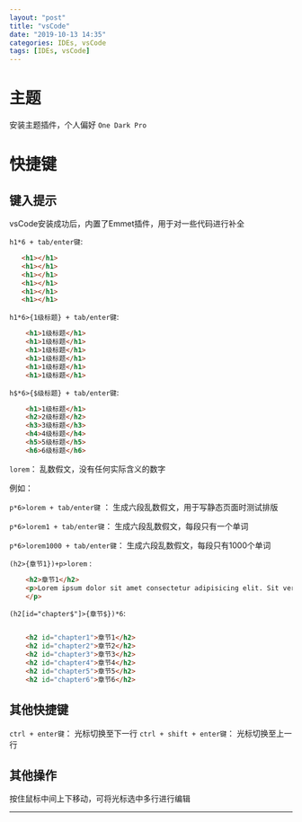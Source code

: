 ```yaml
---
layout: "post"
title: "vsCode"
date: "2019-10-13 14:35"
categories: IDEs, vsCode
tags: [IDEs, vsCode]
---
```


# 主题

安装主题插件，个人偏好 `One Dark Pro`

# 快捷键

## 键入提示

vsCode安装成功后，内置了Emmet插件，用于对一些代码进行补全

`h1*6 + tab/enter键`: 

```html
   <h1></h1>
   <h1></h1>
   <h1></h1>
   <h1></h1>
   <h1></h1>
   <h1></h1>
```

`h1*6>{1级标题} + tab/enter键`:

```html
    <h1>1级标题</h1>
    <h1>1级标题</h1>
    <h1>1级标题</h1>
    <h1>1级标题</h1>
    <h1>1级标题</h1>
    <h1>1级标题</h1>
```

`h$*6>{$级标题} + tab/enter键`: 

```html
    <h1>1级标题</h1>
    <h2>2级标题</h2>
    <h3>3级标题</h3>
    <h4>4级标题</h4>
    <h5>5级标题</h5>
    <h6>6级标题</h6>
```

`lorem`： 乱数假文，没有任何实际含义的数字

例如： 

`p*6>lorem + tab/enter键` ： 生成六段乱数假文，用于写静态页面时测试排版

`p*6>lorem1 + tab/enter键`： 生成六段乱数假文，每段只有一个单词

`p*6>lorem1000 + tab/enter键`： 生成六段乱数假文，每段只有1000个单词

`(h2>{章节1})+p>lorem` : 

```html
    <h2>章节1</h2>
    <p>Lorem ipsum dolor sit amet consectetur adipisicing elit. Sit veritatis perferendis sint ipsa consectetur eligendi fugiat magni officiis! Nisi repellendus dignissimos dolorem a adipisci odit omnis, id nobis in quod.   
    </p>
```

`(h2[id="chapter$"]>{章节$})*6`:

```html

    <h2 id="chapter1">章节1</h2>
    <h2 id="chapter2">章节2</h2>
    <h2 id="chapter3">章节3</h2>
    <h2 id="chapter4">章节4</h2>
    <h2 id="chapter5">章节5</h2>
    <h2 id="chapter6">章节6</h2>

```

## 其他快捷键

`ctrl + enter键`： 光标切换至下一行
`ctrl + shift + enter键`： 光标切换至上一行

## 其他操作

按住鼠标中间上下移动，可将光标选中多行进行编辑


---


